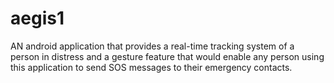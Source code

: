 # aegis1


AN android application that provides a real-time tracking system of a person in distress and a gesture feature that would enable any person using this application to send SOS messages to their emergency contacts.
